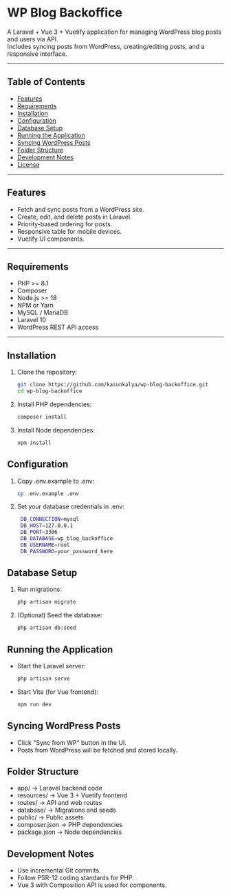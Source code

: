 # WP Blog Backoffice

A Laravel + Vue 3 + Vuetify application for managing WordPress blog posts and users via API.  
Includes syncing posts from WordPress, creating/editing posts, and a responsive interface.

---

## Table of Contents

- [Features](#features)  
- [Requirements](#requirements)  
- [Installation](#installation)  
- [Configuration](#configuration)  
- [Database Setup](#database-setup)  
- [Running the Application](#running-the-application)  
- [Syncing WordPress Posts](#syncing-wordpress-posts)  
- [Folder Structure](#folder-structure)  
- [Development Notes](#development-notes)  
- [License](#license)  

---

## Features

- Fetch and sync posts from a WordPress site.  
- Create, edit, and delete posts in Laravel.  
- Priority-based ordering for posts.  
- Responsive table for mobile devices.  
- Vuetify UI components.  

---

## Requirements

- PHP >= 8.1  
- Composer  
- Node.js >= 18  
- NPM or Yarn  
- MySQL / MariaDB  
- Laravel 10  
- WordPress REST API access  

---

## Installation

1. Clone the repository:
   ```bash
   git clone https://github.com/kasunkalya/wp-blog-backoffice.git
   cd wp-blog-backoffice


2. Install PHP dependencies:
   ```bash
   composer install

3. Install Node dependencies:
   ```bash
   npm install

## Configuration

1. Copy .env.example to .env:
   ```bash
   cp .env.example .env

2. Set your database credentials in .env:
   ```bash
    DB_CONNECTION=mysql
    DB_HOST=127.0.0.1
    DB_PORT=3306
    DB_DATABASE=wp_blog_backoffice
    DB_USERNAME=root
    DB_PASSWORD=your_password_here

## Database Setup

1. Run migrations:
    ```bash
    php artisan migrate
2. (Optional) Seed the database:
    ```bash
    php artisan db:seed

## Running the Application

- Start the Laravel server:
    ```bash
    php artisan serve
- Start Vite (for Vue frontend):
    ```bash
    npm run dev

## Syncing WordPress Posts
- Click "Sync from WP" button in the UI.
- Posts from WordPress will be fetched and stored locally.

## Folder Structure
- app/ -> Laravel backend code
- resources/ -> Vue 3 + Vuetify frontend
- routes/ -> API and web routes
- database/ -> Migrations and seeds
- public/ -> Public assets
- composer.json -> PHP dependencies
- package.json -> Node dependencies

## Development Notes
- Use incremental Git commits.
- Follow PSR-12 coding standards for PHP.
- Vue 3 with Composition API is used for components.

